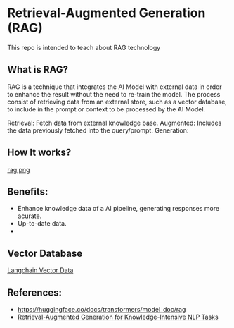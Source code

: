 # Retrieval-Augmented Generation (RAG)

This repo is intended to teach about RAG technology

## What is RAG?

RAG is a technique that integrates the AI Model with external data in order to enhance the result without the need to re-train the model.
The process consist of retrieving data from an external store, such as a vector database, to include in the prompt or context to be processed by the AI Model.

Retrieval:  Fetch data from external knowledge base.
Augmented:  Includes the data previously fetched into the query/prompt.
Generation: 

## How It works?

[rag.png](./diagrams/rag.png)

## Benefits:

- Enhance knowledge data of a AI pipeline, generating responses more acurate.
- Up-to-date data.
- 

## Vector Database

[Langchain Vector Data](https://python.langchain.com/v0.1/docs/integrations/vectorstores/)




## References:

- https://huggingface.co/docs/transformers/model_doc/rag
- [Retrieval-Augmented Generation for Knowledge-Intensive NLP Tasks](https://arxiv.org/abs/2005.11401)